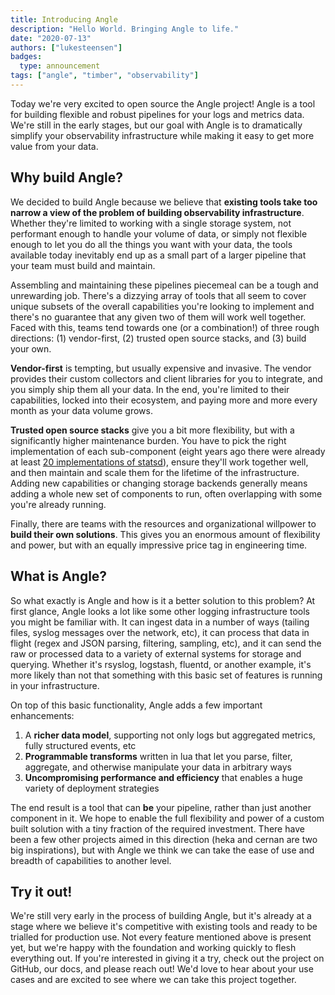 ```yaml
---
title: Introducing Angle
description: "Hello World. Bringing Angle to life."
date: "2020-07-13"
authors: ["lukesteensen"]
badges:
  type: announcement
tags: ["angle", "timber", "observability"]
---
```


Today we're very excited to open source the Angle project! Angle is a tool for building flexible and robust pipelines for your logs and metrics data. We're still in the early stages, but our goal with Angle is to dramatically simplify your observability infrastructure while making it easy to get more value from your data.

<!--more-->

## Why build Angle?

We decided to build Angle because we believe that **existing tools take too narrow a view of the problem of building observability infrastructure**. Whether they're limited to working with a single storage system, not performant enough to handle your volume of data, or simply not flexible enough to let you do all the things you want with your data, the tools available today inevitably end up as a small part of a larger pipeline that your team must build and maintain.

Assembling and maintaining these pipelines piecemeal can be a tough and unrewarding job. There's a dizzying array of tools that all seem to cover unique subsets of the overall capabilities you're looking to implement and there's no guarantee that any given two of them will work well together. Faced with this, teams tend towards one (or a combination!) of three rough directions: (1) vendor-first, (2) trusted open source stacks, and (3) build your own.

**Vendor-first** is tempting, but usually expensive and invasive. The vendor provides their custom collectors and client libraries for you to integrate, and you simply ship them all your data. In the end, you're limited to their capabilities, locked into their ecosystem, and paying more and more every month as your data volume grows.

**Trusted open source stacks** give you a bit more flexibility, but with a significantly higher maintenance burden. You have to pick the right implementation of each sub-component (eight years ago there were already at least [20 implementations of statsd][statsd]), ensure they'll work together well, and then maintain and scale them for the lifetime of the infrastructure. Adding new capabilities or changing storage backends generally means adding a whole new set of components to run, often overlapping with some you're already running.

Finally, there are teams with the resources and organizational willpower to **build their own solutions**. This gives you an enormous amount of flexibility and power, but with an equally impressive price tag in engineering time.

## What is Angle?

So what exactly is Angle and how is it a better solution to this problem? At first glance, Angle looks a lot like some other logging infrastructure tools you might be familiar with. It can ingest data in a number of ways (tailing files, syslog messages over the network, etc), it can process that data in flight (regex and JSON parsing, filtering, sampling, etc), and it can send the raw or processed data to a variety of external systems for storage and querying. Whether it's rsyslog, logstash, fluentd, or another example, it's more likely than not that something with this basic set of features is running in your infrastructure.

On top of this basic functionality, Angle adds a few important enhancements:

1. A **richer data model**, supporting not only logs but aggregated metrics, fully structured events, etc
2. **Programmable transforms** written in lua that let you parse, filter, aggregate, and otherwise manipulate your data in arbitrary ways
3. **Uncompromising performance and efficiency** that enables a huge variety of deployment strategies

The end result is a tool that can **be** your pipeline, rather than just another component in it. We hope to enable the full flexibility and power of a custom built solution with a tiny fraction of the required investment. There have been a few other projects aimed in this direction (heka and cernan are two big inspirations), but with Angle we think we can take the ease of use and breadth of capabilities to another level.

## Try it out!

We're still very early in the process of building Angle, but it's already at a stage where we believe it's competitive with existing tools and ready to be trialled for production use. Not every feature mentioned above is present yet, but we're happy with the foundation and working quickly to flesh everything out. If you're interested in giving it a try, check out the project on GitHub, our docs, and please reach out! We'd love to hear about your use cases and are excited to see where we can take this project together.

[statsd]: https://joemiller.me/2011/09/list-of-statsd-server-implementations
